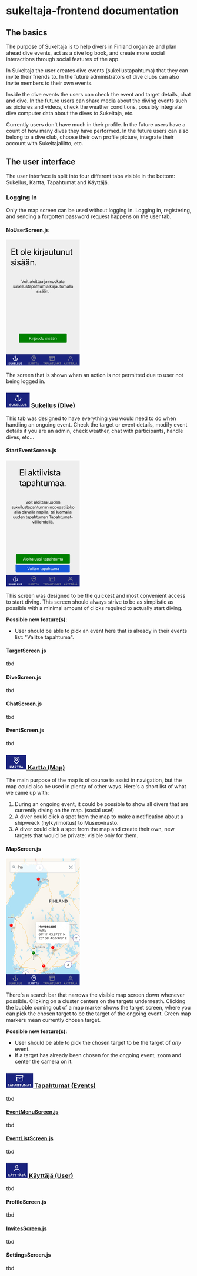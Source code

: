 # sukeltaja-frontend documentation

## The basics

The purpose of Sukeltaja is to help divers in Finland organize and plan ahead dive events, act as a dive log book, and create more social interactions through social features of the app.

In Sukeltaja the user creates dive events (sukellustapahtuma) that they can invite their friends to. In the future administrators of dive clubs can also invite members to their own events.

Inside the dive events the users can check the event and target details, chat and dive. In the future users can share media about the diving events such as pictures and videos, check the weather conditions, possibly integrate dive computer data about the dives to Sukeltaja, etc.

Currently users don't have much in their profile. In the future users have a count of how many dives they have performed. In the future users can also belong to a dive club, choose their own profile picture, integrate their account with Sukeltajaliitto, etc.

## The user interface

The user interface is split into four different tabs visible in the bottom: Sukellus, Kartta, Tapahtumat and Käyttäjä.

### Logging in

Only the map screen can be used without logging in. Logging in, registering, and sending a forgotten password request happens on the user tab.

#### NoUserScreen.js

<img src="images/NoUserScreen.png" width="200">

The screen that is shown when an action is not permitted due to user not being logged in.

### ![Sukellus](images/sukellus.png)[ Sukellus (Dive)](https://github.com/Sukeltaja-App/sukeltaja-frontend/tree/master/src/components/OngoingEventScreens)

This tab was designed to have everything you would need to do when handling an ongoing event. Check the target or event details, modify event details if you are an admin, check weather, chat with participants, handle dives, etc...

#### StartEventScreen.js

<img src="images/StartEventScreen.png" width="200">

This screen was designed to be the quickest and most convenient access to start diving. This screen should always strive to be as simplistic as possible with a minimal amount of clicks required to actually start diving.

**Possible new feature(s):**

- User should be able to pick an event here that is already in their events list: "Valitse tapahtuma".

#### TargetScreen.js

tbd

#### DiveScreen.js

tbd

#### ChatScreen.js

tbd

#### EventScreen.js

tbd

### ![Kartta](images/kartta.png)[ Kartta (Map)](https://github.com/Sukeltaja-App/sukeltaja-frontend/tree/master/src/components/MapScreens)

The main purpose of the map is of course to assist in navigation, but the map could also be used in plenty of other ways. Here's a short list of what we came up with:

1. During an ongoing event, it could be possible to show all divers that are currently diving on the map. (social use!)
2. A diver could click a spot from the map to make a notification about a shipwreck (hylkyilmoitus) to Museovirasto.
3. A diver could click a spot from the map and create their own, new targets that would be private: visible only for them.

#### MapScreen.js

<img src="images/MapScreen.png" width="200">

There's a search bar that narrows the visible map screen down whenever possible. Clicking on a cluster centers on the targets underneath. Clicking the bubble coming out of a map marker shows the target screen, where you can pick the chosen target to be the target of the ongoing event. Green map markers mean currently chosen target.

**Possible new feature(s):**

- User should be able to pick the chosen target to be the target of _any_ event.
- If a target has already been chosen for the ongoing event, zoom and center the camera on it.

### ![Tapahtumat](images/tapahtumat.png)[ Tapahtumat (Events)](https://github.com/Sukeltaja-App/sukeltaja-frontend/tree/master/src/components/EventScreens)

tbd

#### [EventMenuScreen.js](https://github.com/Sukeltaja-App/sukeltaja-frontend/blob/master/src/components/EventScreens/EventMenuScreen.js)

tbd

#### [EventListScreen.js](https://github.com/Sukeltaja-App/sukeltaja-frontend/blob/master/src/components/EventScreens/EventListScreen.js)

tbd

### ![Käyttäjä](images/kayttaja.png)[ Käyttäjä (User)](https://github.com/Sukeltaja-App/sukeltaja-frontend/tree/master/src/components/ProfileScreens)

tbd

#### ProfileScreen.js

tbd

#### [InvitesScreen.js](https://github.com/Sukeltaja-App/sukeltaja-frontend/blob/master/src/components/ProfileScreens/InvitesScreen.js)

tbd

#### SettingsScreen.js

tbd